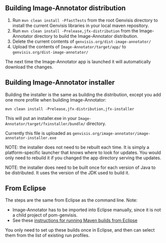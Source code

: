 ## Building Image-Annotator distribution

1. Run `mvn clean install -PfastTests` from the root Genvisis directory to install the current Genvisis libraries in your local maven repository.
1. Run `mvn clean install -Prelease,jfx-distribution` from the Image-Annotator directory to build the Image-Annotator distribution.
1. Delete the current contents of `genvisis.org/dist-image-annotator/`
1. Upload the contents of `Image-Annotator/target/app/` to `genvisis.org/dist-image-annotator/`

The next time the Image-Annotator app is launched it will automatically download the changes.

## Building Image-Annotator installer

Building the installer is the same as building the distribution, except you add one more profile when building Image-Annotator:

`mvn clean install -Prelease,jfx-distribution,jfx-installer`

This will put an installer.exe in your `Image-Annotator/target/fxinstaller/bundle/` directory.

Currently this file is uploaded as `genvisis.org/image-annotator/image-annotator-installer.exe`

NOTE: the installer does not need to be rebuilt each time. It is simply a platform-specific launcher that knows where to look for updates. You would only need to rebuild it if you changed the app directory serving the updates.

NOTE: the installer does need to be built once for each version of Java to be distributed. It uses the version of the JDK used to build it.

## From Eclipse

The steps are the same from Eclipse as the command line. Note:

* Image-Annotator has to be imported into Eclipse manually, since it is not a child project of pom-genvisis.
* See these [instructions for running Maven builds from Eclipse](https://books.sonatype.com/m2eclipse-book/reference/running-sect-running-maven-builds.html)

You only need to set up these builds once in Eclipse, and then can select them from the list of existing run profiles.
